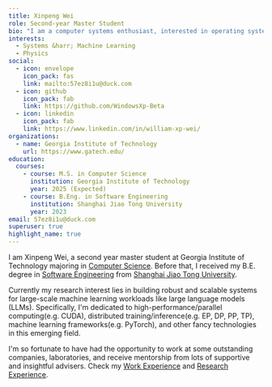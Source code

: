 ```yaml
---
title: Xinpeng Wei
role: Second-year Master Student
bio: "I am a computer systems enthusiast, interested in operating systems, database systems, distributed systems and cloud systems."
interests:
  - Systems &harr; Machine Learning
  - Physics
social:
  - icon: envelope
    icon_pack: fas
    link: mailto:57ez8i1u@duck.com
  - icon: github
    icon_pack: fab
    link: https://github.com/WindowsXp-Beta
  - icon: linkedin
    icon_pack: fab
    link: https://www.linkedin.com/in/william-xp-wei/
organizations:
  - name: Georgia Institute of Technology
    url: https://www.gatech.edu/
education:
  courses:
    - course: M.S. in Computer Science
      institution: Georgia Institute of Technology
      year: 2025 (Expected)
    - course: B.Eng. in Software Engineering
      institution: Shanghai Jiao Tong University
      year: 2023
email: 57ez8i1u@duck.com
superuser: true
highlight_name: true
---
```

I am Xinpeng Wei, a second year master student at Georgia Institute of Technology majoring in [Computer Science](https://www.cc.gatech.edu/degree-programs/master-science-computer-science). Before that, I received my B.E. degree in [Software Engineering](http://www.se.sjtu.edu.cn/) from [Shanghai Jiao Tong University](https://en.sjtu.edu.cn/).

Currently my research interest lies in building robust and scalable systems for large-scale machine learning workloads like large language models (LLMs). Specifically, I'm dedicated to high-performance/parallel computing(e.g. CUDA), distributed training/inference(e.g. EP, DP, PP, TP), machine learning frameworks(e.g. PyTorch), and other fancy technologies in this emerging field.

I'm so fortunate to have had the opportunity to work at some outstanding companies, laboratories, and receive mentorship from lots of supportive and insightful advisers. Check my [Work Experience](#work_experience) and [Research Experience](#research_experience).